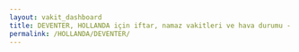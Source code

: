 ```yaml
---
layout: vakit_dashboard
title: DEVENTER, HOLLANDA için iftar, namaz vakitleri ve hava durumu - ilçe/eyalet seç
permalink: /HOLLANDA/DEVENTER/
---
```


<script type="text/javascript">
  var GLOBAL_COUNTRY = 'HOLLANDA';
  var GLOBAL_CITY = 'DEVENTER';
  var GLOBAL_STATE = '';
  var lat = 72;
  var lon = 21;
</script>
